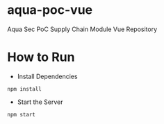 # aqua-poc-vue
Aqua Sec PoC Supply Chain Module Vue Repository

# How to Run
- Install Dependencies
```
npm install
```

- Start the Server
```
npm start
```
